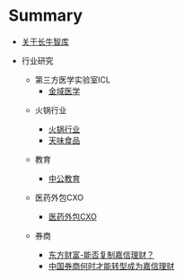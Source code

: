 # Summary

* [关于长牛智库](README.md)
* 行业研究
  * 第三方医学实验室ICL
    * [金域医学](第三方医学实验室ICL\金域医学\金域医学.md)

  - 火锅行业
    - [火锅行业](火锅行业\火锅行业.md)
    - [天味食品](火锅行业\天味食品.md)
  - 教育

    - [中公教育](教育\中公教育.md)

  - 医药外包CXO

    - [医药外包CXO](医药外包\医药外包CRO-CMO-CDMO.md)

  - 券商

    - [东方财富-能否复制嘉信理财？](券商\东方财富-能否复制嘉信理财.md)
    - [中国券商何时才能转型成为嘉信理财](券商\中国券商何时才能转型成为嘉信理财.md)

